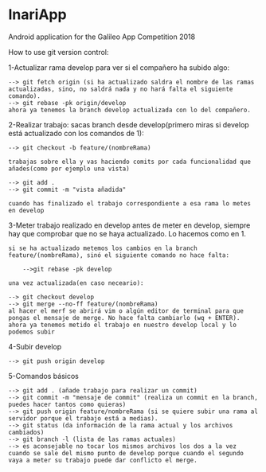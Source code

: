 # InariApp
Android application for the Galileo App Competition 2018

How to use git version control:

1-Actualizar rama develop para ver si el compañero ha subido algo:

	--> git fetch origin (si ha actualizado saldra el nombre de las ramas actualizadas, sino, no saldrá nada y no hará falta el siguiente comando).
	--> git rebase -pk origin/develop
	ahora ya tenemos la branch develop actualizada con lo del compañero.

2-Realizar trabajo:
	sacas branch desde develop(primero miras si develop está actualizado con los comandos de 1):
	
	--> git checkout -b feature/(nombreRama)

	trabajas sobre ella y vas haciendo comits por cada funcionalidad que añades(como por ejemplo una vista)

	--> git add .
	--> git commit -m "vista añadida"

	cuando has finalizado el trabajo correspondiente a esa rama lo metes en develop

3-Meter trabajo realizado en develop
	antes de meter en develop, siempre hay que comprobar que no se haya actualizado. Lo hacemos como en 1.

	si se ha actualizado metemos los cambios en la branch feature/(nombreRama), sinó el siguiente comando no hace falta:
  
		-->git rebase -pk develop
    
	una vez actualizada(en caso neceario):

	--> git checkout develop
	--> git merge --no-ff feature/(nombreRama) 
	al hacer el merf se abrirá vim o algún editor de terminal para que pongas el mensaje de merge. No hace falta cambiarlo (wq + ENTER).
	ahora ya tenemos metido el trabajo en nuestro develop local y lo podemos subir

4-Subir develop

	--> git push origin develop

5-Comandos básicos

	--> git add . (añade trabajo para realizar un commit)
	--> git commit -m "mensaje de commit" (realiza un commit en la branch, puedes hacer tantos como quieras)
	--> git push origin feature/nombreRama (si se quiere subir una rama al servidor porque el trabajo está a medias).
	--> git status (da información de la rama actual y los archivos cambiados)
	--> git branch -l (lista de las ramas actuales)
	--> es aconsejable no tocar los mismos archivos los dos a la vez cuando se sale del mismo punto de develop porque cuando el segundo vaya a meter su trabajo puede dar conflicto el merge.



